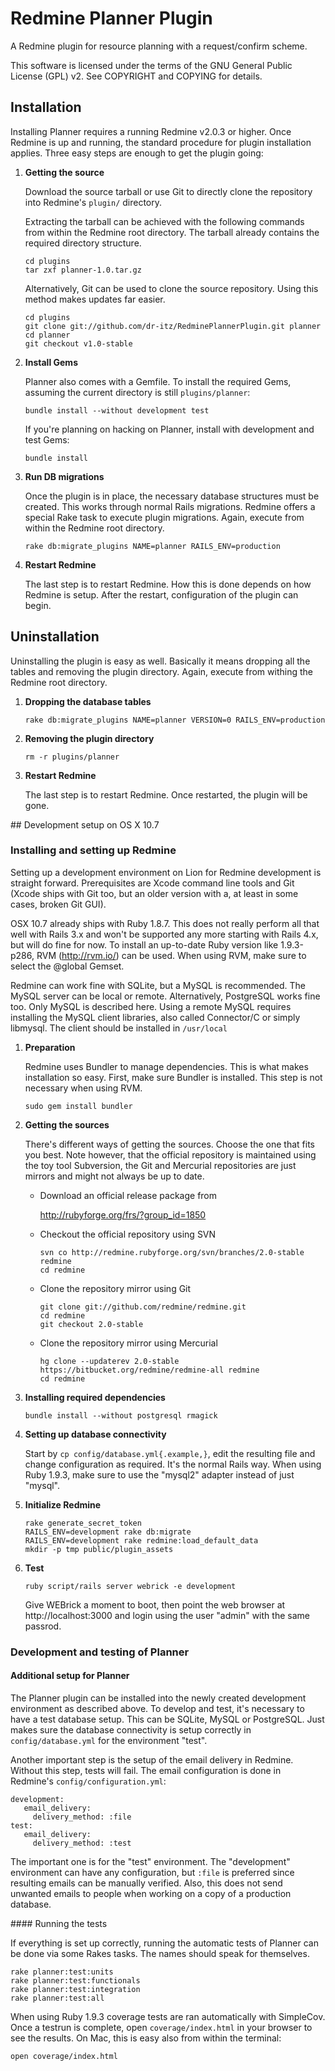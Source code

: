 # Redmine Planner Plugin

A Redmine plugin for resource planning with a request/confirm scheme.

This software is licensed under the terms of the GNU General Public License (GPL) v2.
See COPYRIGHT and COPYING for details.


## Installation

Installing Planner requires a running Redmine v2.0.3 or higher. Once Redmine is
up and running, the standard procedure for plugin installation applies. Three
easy steps are enough to get the plugin going:

 1. **Getting the source**

	Download the source tarball or use Git to directly clone the repository into
	Redmine's `plugin/` directory.

	Extracting the tarball can be achieved with the following commands from within
	the Redmine root directory. The tarball already contains the required
	directory structure.

	```
	cd plugins
	tar zxf planner-1.0.tar.gz
	```

	Alternatively, Git can be used to clone the source repository. Using this
	method makes updates far easier.

	```
	cd plugins
	git clone git://github.com/dr-itz/RedminePlannerPlugin.git planner
	cd planner
	git checkout v1.0-stable
	```

 2. **Install Gems**

	Planner also comes with a Gemfile. To install the required Gems, assuming the
	current directory is still `plugins/planner`:

	```
	bundle install --without development test
	```

	If you're planning on hacking on Planner, install with development and test
	Gems:

	```
	bundle install
	```

 3. **Run DB migrations**

	Once the plugin is in place, the necessary database structures must be
	created. This works through normal Rails migrations. Redmine offers a special
	Rake task to execute plugin migrations. Again, execute from within the Redmine
	root directory.

	```
	rake db:migrate_plugins NAME=planner RAILS_ENV=production
	```

 4. **Restart Redmine**

	The last step is to restart Redmine. How this is done depends on how Redmine is
	setup. After the restart, configuration of the plugin can begin.


## Uninstallation

Uninstalling the plugin is easy as well. Basically it means dropping all the
tables and removing the plugin directory. Again, execute from withing the
Redmine root directory.

 1. **Dropping the database tables**

	```
	rake db:migrate_plugins NAME=planner VERSION=0 RAILS_ENV=production
	```

 2. **Removing the plugin directory**

	```
	rm -r plugins/planner
	```

 3. **Restart Redmine**

	The last step is to restart Redmine. Once restarted, the plugin will be gone.



## Development setup on OS X 10.7

### Installing and setting up Redmine #

Setting up a development environment on Lion for Redmine development is straight
forward. Prerequisites are Xcode command line tools and Git (Xcode ships with Git
too, but an older version with a, at least in some cases, broken Git GUI).

OSX 10.7 already ships with Ruby 1.8.7. This does not really perform all that
well with Rails 3.x and won't be supported any more starting with Rails 4.x, but
will do fine for now. To install an up-to-date Ruby version like 1.9.3-p286, RVM
(http://rvm.io/) can be used. When using RVM, make sure to select
the @global Gemset.

Redmine can work fine with SQLite, but a MySQL is recommended. The MySQL server
can be local or remote. Alternatively, PostgreSQL works fine too. Only MySQL is
described here. Using a remote MySQL requires installing the MySQL client
libraries, also called Connector/C or simply libmysql. The client should be
installed in `/usr/local`

 1. **Preparation**

	Redmine uses Bundler to manage dependencies. This is what makes installation
	so easy. First, make sure Bundler is installed. This step is not necessary
	when using RVM.

	```
	sudo gem install bundler
	```

 2. **Getting the sources**

	There's different ways of getting the sources. Choose the one that fits you
	best. Note however, that the official repository is maintained using the toy
	tool Subversion, the Git and Mercurial repositories are just mirrors and might
	not always be up to date.
	  * Download an official release package from

		http://rubyforge.org/frs/?group_id=1850
	  * Checkout the official repository using SVN

		```
		svn co http://redmine.rubyforge.org/svn/branches/2.0-stable redmine
		cd redmine
		```
	  * Clone the repository mirror using Git

		```
		git clone git://github.com/redmine/redmine.git
		cd redmine
		git checkout 2.0-stable
		```
	  * Clone the repository mirror using Mercurial

		```
		hg clone --updaterev 2.0-stable https://bitbucket.org/redmine/redmine-all redmine
		cd redmine
		```

 3. **Installing required dependencies**

	```
	bundle install --without postgresql rmagick
	```

 4. **Setting up database connectivity**

	Start by `cp config/database.yml{.example,}`, edit the resulting
	file and change configuration as required. It's the normal Rails way. When
	using Ruby 1.9.3, make sure to use the "mysql2" adapter instead of just
	"mysql".

 5. **Initialize Redmine**

	```
	rake generate_secret_token
	RAILS_ENV=development rake db:migrate
	RAILS_ENV=development rake redmine:load_default_data
	mkdir -p tmp public/plugin_assets
	```

 6. **Test**

	```
	ruby script/rails server webrick -e development
	```

	Give WEBrick a moment to boot, then point the web browser at
	http://localhost:3000 and login using the user "admin" with the same
	passrod.


### Development and testing of Planner

#### Additional setup for Planner

The Planner plugin can be installed into the newly created development
environment as described above. To develop and test, it's necessary to have a
test database setup. This can be SQLite, MySQL or PostgreSQL. Just makes sure the
database connectivity is setup correctly in `config/database.yml` for
the environment "test".

Another important step is the setup of the email delivery in Redmine. Without
this step, tests will fail. The email configuration is done in Redmine's
`config/configuration.yml`:

```
development:
   email_delivery:
     delivery_method: :file
test:
   email_delivery:
     delivery_method: :test
```

The important one is for the "test" environment. The "development"
environment can have any configuration, but `:file` is preferred since
resulting emails can be manually verified. Also, this does not send unwanted
emails to people when working on a copy of a production database.


#### Running the tests

If everything is set up correctly, running the automatic tests of Planner can
be done via some Rakes tasks. The names should speak for themselves.

```
rake planner:test:units
rake planner:test:functionals
rake planner:test:integration
rake planner:test:all
```

When using Ruby 1.9.3 coverage tests are ran automatically with SimpleCov. Once
a testrun is complete, open `coverage/index.html` in your browser to
see the results. On Mac, this is easy also from within the terminal:

```
open coverage/index.html
```
